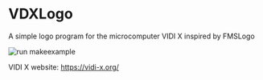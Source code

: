 # VDXLogo
A simple logo program for the microcomputer VIDI X inspired by FMSLogo

![`run makeexample`](https://github.com/craftyBLUE/VXDLogo/makeexample.jpg)

VIDI X website: https://vidi-x.org/
